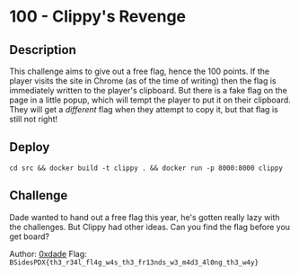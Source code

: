 # 100 - Clippy's Revenge

## Description

This challenge aims to give out a free flag, hence the 100 points. If the player visits the site in Chrome (as of the time of writing) then the flag is immediately written to the player's clipboard. But there is a fake flag on the page in a little popup, which will tempt the player to put it on their clipboard. They will get a _different_ flag when they attempt to copy it, but that flag is still not right!

## Deploy

```
cd src && docker build -t clippy . && docker run -p 8000:8000 clippy
```

## Challenge

Dade wanted to hand out a free flag this year, he's gotten really lazy with the challenges. But Clippy had other ideas. Can you find the flag before you get board?

Author: [0xdade](https://0xda.de)
Flag: `BSidesPDX{th3_r34l_fl4g_w4s_th3_fr13nds_w3_m4d3_4l0ng_th3_w4y}`
